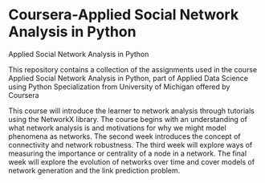# Coursera-Applied Social Network Analysis in Python
Applied Social Network Analysis in Python

This repository contains a collection of the assignments used in the course Applied Social Network Analysis in Python, part of Applied Data Science using Python Specialization from University of Michigan offered by Coursera

This course will introduce the learner to network analysis through tutorials using the NetworkX library. The course begins with an understanding of what network analysis is and motivations for why we might model phenomena as networks. The second week introduces the concept of connectivity and network robustness. The third week will explore ways of measuring the importance or centrality of a node in a network. The final week will explore the evolution of networks over time and cover models of network generation and the link prediction problem. 
